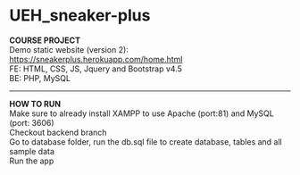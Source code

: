 # UEH_sneaker-plus
<b>COURSE PROJECT</b> </br>
Demo static website (version 2): https://sneakerplus.herokuapp.com/home.html </br>
FE: HTML, CSS, JS, Jquery and Bootstrap v4.5 </br>
BE: PHP, MySQL </br>
<hr>
<b>HOW TO RUN</b> </br>
Make sure to already install XAMPP to use Apache (port:81) and MySQL (port: 3606) </br>
Checkout backend branch </br>
Go to database folder, run the db.sql file to create database, tables and all sample data </br>
Run the app
